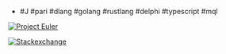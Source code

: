 - #J #pari #dlang #golang #rustlang #delphi #typescript #mql

[![Project Euler](https://projecteuler.net/profile/mavotroky.png)](https://projecteuler.net/)

[![Stackexchange](https://stackexchange.com/users/flair/753457.png)](https://stackexchange.com/)
